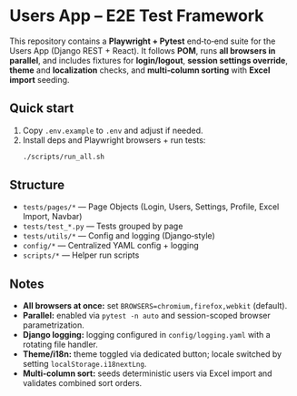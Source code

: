 # Users App – E2E Test Framework

This repository contains a **Playwright + Pytest** end‑to‑end suite for the Users App (Django REST + React). It follows **POM**, runs **all browsers in parallel**, and includes fixtures for **login/logout**, **session settings override**, **theme** and **localization** checks, and **multi‑column sorting** with **Excel import** seeding.

## Quick start

1. Copy `.env.example` to `.env` and adjust if needed.
2. Install deps and Playwright browsers + run tests:
   ```bash
   ./scripts/run_all.sh
   ```

## Structure

- `tests/pages/*` — Page Objects (Login, Users, Settings, Profile, Excel Import, Navbar)
- `tests/test_*.py` — Tests grouped by page
- `tests/utils/*` — Config and logging (Django‑style)
- `config/*` — Centralized YAML config + logging
- `scripts/*` — Helper run scripts

## Notes

- **All browsers at once:** set `BROWSERS=chromium,firefox,webkit` (default).
- **Parallel:** enabled via `pytest -n auto` and session-scoped browser parametrization.
- **Django logging:** logging configured in `config/logging.yaml` with a rotating file handler.
- **Theme/i18n:** theme toggled via dedicated button; locale switched by setting `localStorage.i18nextLng`.
- **Multi-column sort:** seeds deterministic users via Excel import and validates combined sort orders.
